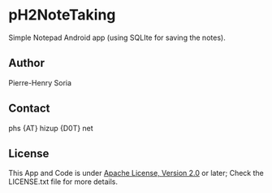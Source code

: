 # pH2NoteTaking

Simple Notepad Android app (using SQLIte for saving the notes).


## Author

Pierre-Henry Soria


## Contact

phs {AT} hizup {D0T} net


## License

This App and Code is under [Apache License, Version 2.0](http://www.apache.org/licenses/LICENSE-2.0.txt) or later; Check the LICENSE.txt file for more details.
